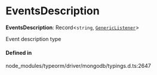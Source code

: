 # EventsDescription

 **EventsDescription**: Record<`string`, [`GenericListener`](GenericListener.md)\>

Event description type

#### Defined in

node_modules/typeorm/driver/mongodb/typings.d.ts:2647
